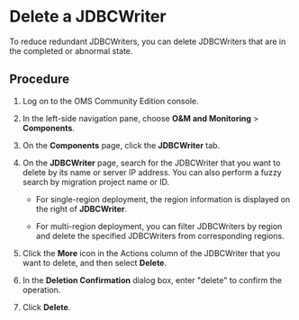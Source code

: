 # Delete a JDBCWriter

To reduce redundant JDBCWriters, you can delete JDBCWriters that are in the completed or abnormal state.

## Procedure

1. Log on to the OMS Community Edition console.

2. In the left-side navigation pane, choose **O\&M and Monitoring** \> **Components**.

3. On the **Components** page, click the **JDBCWriter** tab.

4. On the **JDBCWriter** page, search for the JDBCWriter that you want to delete by its name or server IP address. You can also perform a fuzzy search by migration project name or ID.

   * For single-region deployment, the region information is displayed on the right of **JDBCWriter**.

   * For multi-region deployment, you can filter JDBCWriters by region and delete the specified JDBCWriters from corresponding regions.

5. Click the **More** icon in the Actions column of the JDBCWriter that you want to delete, and then select **Delete**.

6. In the **Deletion Confirmation** dialog box, enter "delete" to confirm the operation.

7. Click **Delete**.
